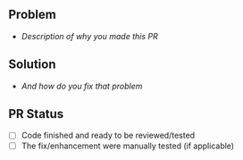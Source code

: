 ## Problem

- *Description of why you made this PR*

## Solution

- *And how do you fix that problem*

## PR Status

- [ ] Code finished and ready to be reviewed/tested
- [ ] The fix/enhancement were manually tested (if applicable)
